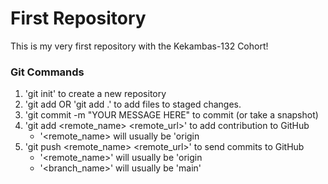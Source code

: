 # First Repository

This is my very first repository with the Kekambas-132 Cohort!

### Git Commands
1. 'git init' to create a new repository
2. 'git add <file> OR 'git add .' to add files to staged changes.
3. 'git commit -m "YOUR MESSAGE HERE" to commit (or take a snapshot)
4. 'git add <remote_name> <remote_url>' to add contribution to GitHub
    - '<remote_name> will usually be 'origin
5. 'git push <remote_name> <remote_url>' to send commits to GitHub
    - '<remote_name>' will usually be 'origin
    - '<branch_name>' will usually be 'main'